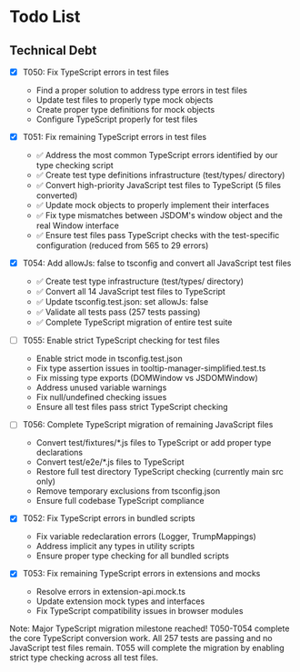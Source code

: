# Todo List

## Technical Debt

- [x] T050: Fix TypeScript errors in test files

  - Find a proper solution to address type errors in test files
  - Update test files to properly type mock objects
  - Create proper type definitions for mock objects
  - Configure TypeScript properly for test files

- [x] T051: Fix remaining TypeScript errors in test files

  - ✅ Address the most common TypeScript errors identified by our type checking script
  - ✅ Create test type definitions infrastructure (test/types/ directory)
  - ✅ Convert high-priority JavaScript test files to TypeScript (5 files converted)
  - ✅ Update mock objects to properly implement their interfaces
  - ✅ Fix type mismatches between JSDOM's window object and the real Window interface
  - ✅ Ensure test files pass TypeScript checks with the test-specific configuration (reduced from 565 to 29 errors)

- [x] T054: Add allowJs: false to tsconfig and convert all JavaScript test files
  - ✅ Create test type infrastructure (test/types/ directory)
  - ✅ Convert all 14 JavaScript test files to TypeScript
  - ✅ Update tsconfig.test.json: set allowJs: false
  - ✅ Validate all tests pass (257 tests passing)
  - ✅ Complete TypeScript migration of entire test suite

- [ ] T055: Enable strict TypeScript checking for test files
  - Enable strict mode in tsconfig.test.json
  - Fix type assertion issues in tooltip-manager-simplified.test.ts
  - Fix missing type exports (DOMWindow vs JSDOMWindow)
  - Address unused variable warnings
  - Fix null/undefined checking issues
  - Ensure all test files pass strict TypeScript checking

- [ ] T056: Complete TypeScript migration of remaining JavaScript files
  - Convert test/fixtures/*.js files to TypeScript or add proper type declarations
  - Convert test/e2e/*.js files to TypeScript
  - Restore full test directory TypeScript checking (currently main src only)
  - Remove temporary exclusions from tsconfig.json
  - Ensure full codebase TypeScript compliance
- [x] T052: Fix TypeScript errors in bundled scripts
  - Fix variable redeclaration errors (Logger, TrumpMappings)
  - Address implicit any types in utility scripts
  - Ensure proper type checking for all bundled scripts
- [x] T053: Fix remaining TypeScript errors in extensions and mocks
  - Resolve errors in extension-api.mock.ts
  - Update extension mock types and interfaces
  - Fix TypeScript compatibility issues in browser modules

Note: Major TypeScript migration milestone reached! T050-T054 complete the core TypeScript conversion work. All 257 tests are passing and no JavaScript test files remain. T055 will complete the migration by enabling strict type checking across all test files.
